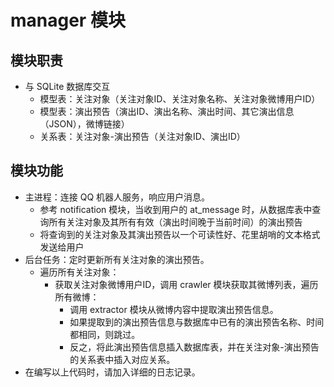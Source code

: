 # manager 模块

## 模块职责

- 与 SQLite 数据库交互
  - 模型表：关注对象（关注对象ID、关注对象名称、关注对象微博用户ID）
  - 模型表：演出预告（演出ID、演出名称、演出时间、其它演出信息（JSON），微博链接）
  - 关系表：关注对象-演出预告（关注对象ID、演出ID）

## 模块功能

- 主进程：连接 QQ 机器人服务，响应用户消息。
  - 参考 notification 模块，当收到用户的 at_message 时，从数据库表中查询所有关注对象及其所有有效（演出时间晚于当前时间）的演出预告
  - 将查询到的关注对象及其演出预告以一个可读性好、花里胡哨的文本格式发送给用户
- 后台任务：定时更新所有关注对象的演出预告。
  - 遍历所有关注对象：
    - 获取关注对象微博用户ID，调用 crawler 模块获取其微博列表，遍历所有微博：
      - 调用 extractor 模块从微博内容中提取演出预告信息。
      - 如果提取到的演出预告信息与数据库中已有的演出预告名称、时间都相同，则跳过。
      - 反之，将此演出预告信息插入数据库表，并在关注对象-演出预告的关系表中插入对应关系。
- 在编写以上代码时，请加入详细的日志记录。
